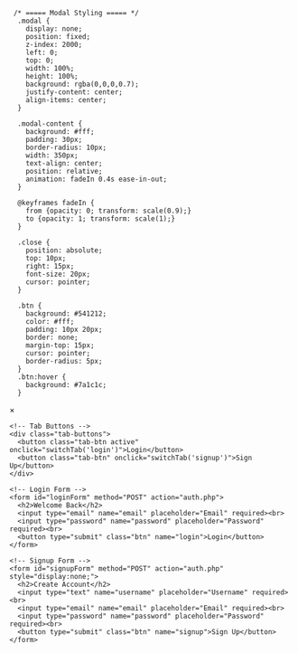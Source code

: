      /* ===== Modal Styling ===== */
      .modal {
        display: none;
        position: fixed;
        z-index: 2000;
        left: 0;
        top: 0;
        width: 100%;
        height: 100%;
        background: rgba(0,0,0,0.7);
        justify-content: center;
        align-items: center;
      }

      .modal-content {
        background: #fff;
        padding: 30px;
        border-radius: 10px;
        width: 350px;
        text-align: center;
        position: relative;
        animation: fadeIn 0.4s ease-in-out;
      }

      @keyframes fadeIn {
        from {opacity: 0; transform: scale(0.9);}
        to {opacity: 1; transform: scale(1);}
      }

      .close {
        position: absolute;
        top: 10px;
        right: 15px;
        font-size: 20px;
        cursor: pointer;
      }

      .btn {
        background: #541212;
        color: #fff;
        padding: 10px 20px;
        border: none;
        margin-top: 15px;
        cursor: pointer;
        border-radius: 5px;
      }
      .btn:hover {
        background: #7a1c1c;
      }
  </style>

<!-- Modal -->
<div id="myModal" class="modal">
  <div class="modal-content glass">
    <span class="close">&times;</span>

    <!-- Tab Buttons -->
    <div class="tab-buttons">
      <button class="tab-btn active" onclick="switchTab('login')">Login</button>
      <button class="tab-btn" onclick="switchTab('signup')">Sign Up</button>
    </div>

    <!-- Login Form -->
    <form id="loginForm" method="POST" action="auth.php">
      <h2>Welcome Back</h2>
      <input type="email" name="email" placeholder="Email" required><br>
      <input type="password" name="password" placeholder="Password" required><br>
      <button type="submit" class="btn" name="login">Login</button>
    </form>

    <!-- Signup Form -->
    <form id="signupForm" method="POST" action="auth.php" style="display:none;">
      <h2>Create Account</h2>
      <input type="text" name="username" placeholder="Username" required><br>
      <input type="email" name="email" placeholder="Email" required><br>
      <input type="password" name="password" placeholder="Password" required><br>
      <button type="submit" class="btn" name="signup">Sign Up</button>
    </form>
  </div>
</div>


  <!-- Script -->
  <script>
    function toggleMenu() {
      document.querySelector(".nav-links").classList.toggle("show");
    }

    // Modal Logic
    const modal = document.getElementById("myModal");
    const modalTitle = document.getElementById("modalTitle");
    const closeBtn = document.querySelector(".close");
    const openButtons = document.querySelectorAll(".openModal");

    openButtons.forEach(btn => {
      btn.addEventListener("click", () => {
        modal.style.display = "flex";
        modalTitle.innerText = btn.getAttribute("data-title");
      });
    });

    closeBtn.onclick = () => {
      modal.style.display = "none";
    };

    window.onclick = (event) => {
      if (event.target === modal) {
        modal.style.display = "none";
      }
    };
  </script>

